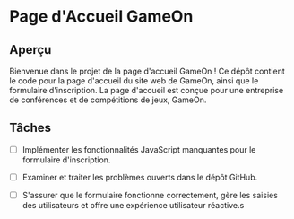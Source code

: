# Page d'Accueil GameOn

## Aperçu

Bienvenue dans le projet de la page d'accueil GameOn ! Ce dépôt contient le code pour la page d'accueil du site web de GameOn, ainsi que le formulaire d'inscription. La page d'accueil est conçue pour une entreprise de conférences et de compétitions de jeux, GameOn.

## Tâches

- [ ] Implémenter les fonctionnalités JavaScript manquantes pour le formulaire d'inscription.
- [ ] Examiner et traiter les problèmes ouverts dans le dépôt GitHub.
- [ ] S'assurer que le formulaire fonctionne correctement, gère les saisies des utilisateurs et offre une expérience utilisateur réactive.s

      
